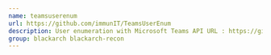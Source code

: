 ```yaml
---
name: teamsuserenum
url: https://github.com/immunIT/TeamsUserEnum
description: User enumeration with Microsoft Teams API URL : https://github.
group: blackarch blackarch-recon
---
```

